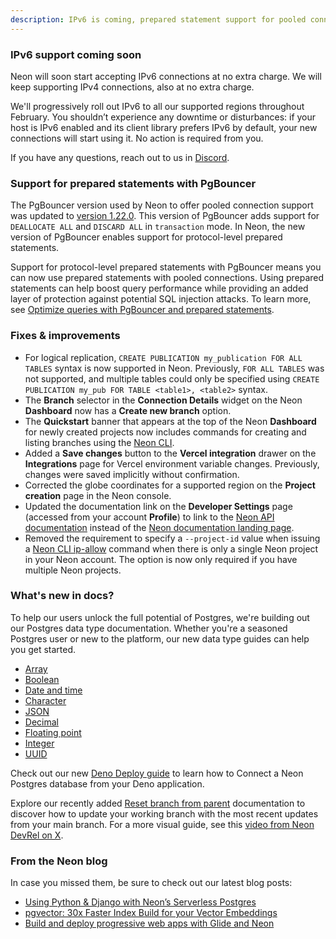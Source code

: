 ```yaml
---
description: IPv6 is coming, prepared statement support for pooled connections, and more
---
```


### IPv6 support coming soon

Neon will soon start accepting IPv6 connections at no extra charge. We will keep supporting IPv4 connections, also at no extra charge.

We'll progressively roll out IPv6 to all our supported regions throughout February. You shouldn’t experience any downtime or disturbances: if your host is IPv6 enabled and its client library prefers IPv6 by default, your new connections will start using it. No action is required from you. 

If you have any questions, reach out to us in [Discord](https://discord.gg/92vNTzKDGp).

### Support for prepared statements with PgBouncer

The PgBouncer version used by Neon to offer pooled connection support was updated to [version 1.22.0](https://www.pgbouncer.org/changelog.html#pgbouncer-122x). This version of PgBouncer adds support for `DEALLOCATE ALL` and `DISCARD ALL` in `transaction` mode. In Neon, the new version of PgBouncer enables support for protocol-level prepared statements.

Support for protocol-level prepared statements with PgBouncer means you can now use prepared statements with pooled connections. Using prepared statements can help boost query performance while providing an added layer of protection against potential SQL injection attacks. To learn more, see [Optimize queries with PgBouncer and prepared statements](/docs/connect/connection-pooling#optimize-queries-with-pgbouncer-and-prepared-statements).

### Fixes & improvements

- For logical replication, `CREATE PUBLICATION my_publication FOR ALL TABLES` syntax is now supported in Neon. Previously, `FOR ALL TABLES` was not supported, and multiple tables could only be specified using `CREATE PUBLICATION my_pub FOR TABLE <table1>, <table2>` syntax.
- The **Branch** selector in the **Connection Details** widget on the Neon **Dashboard** now has a **Create new branch** option. 
- The **Quickstart** banner that appears at the top of the Neon **Dashboard** for newly created projects now includes commands for creating and listing branches using the [Neon CLI](https://neon.tech/docs/reference/neon-cli).
- Added a **Save changes** button to the **Vercel integration** drawer on the **Integrations** page for Vercel environment variable changes. Previously, changes were saved implicitly without confirmation.
- Corrected the globe coordinates for a supported region on the **Project creation** page in the Neon console.
- Updated the documentation link on the **Developer Settings** page (accessed from your account **Profile**) to link to the [Neon API documentation](https://api-docs.neon.tech/reference/getting-started-with-neon-api) instead of the [Neon documentation landing page](https://neon.tech/docs/introduction).
- Removed the requirement to specify a `--project-id` value when issuing a [Neon CLI ip-allow](https://neon.tech/docs/reference/cli-ip-allow) command when there is only a single Neon project in your Neon account. The option is now only required if you have multiple Neon projects.

### What's new in docs?

To help our users unlock the full potential of Postgres, we're building out our Postgres data type documentation. Whether you're a seasoned Postgres user or new to the platform, our new data type guides can help you get started.

- [Array](/docs/data-types/array)
- [Boolean](/docs/data-types/boolean)
- [Date and time](/docs/data-types/date-and-time)
- [Character](/docs/data-types/character)
- [JSON](/docs/data-types/json)
- [Decimal](/docs/data-types/decimal)
- [Floating point](/docs/data-types/floating-point)
- [Integer](/docs/data-types/integer)
- [UUID](/docs/data-types/uuid)

Check out our new [Deno Deploy guide](/docs/guides/deno) to learn how to Connect a Neon Postgres database from your Deno application.

Explore our recently added [Reset branch from parent](https://neon.tech/docs/manage/branches#reset-a-branch-from-parent) documentation to discover how to update your working branch with the most recent updates from your main branch. For a more visual guide, see this [video from Neon DevRel on X](https://twitter.com/neondatabase/status/1735350288288993690).

### From the Neon blog

In case you missed them, be sure to check out our latest blog posts:

- [Using Python & Django with Neon’s Serverless Postgres](https://neon.tech/blog/python-django-and-neons-serverless-postgres)
- [pgvector: 30x Faster Index Build for your Vector Embeddings](https://neon.tech/blog/pgvector-30x-faster-index-build-for-your-vector-embeddings)
- [Build and deploy progressive web apps with Glide and Neon](https://neon.tech/blog/build-and-deploy-progressive-web-apps-with-glide-and-neon)
